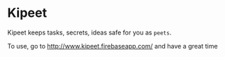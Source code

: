 # Kipeet

Kipeet keeps tasks, secrets, ideas safe for you as `peets`.

To use, go to http://www.kipeet.firebaseapp.com/ and have a great time